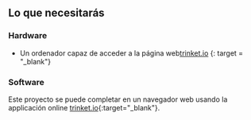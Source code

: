 ## Lo que necesitarás

### Hardware

+ Un ordenador capaz de acceder a la página web[trinket.io](https://trinket.io) {: target = "_blank"}

### Software

Este proyecto se puede completar en un navegador web usando la applicación online [trinket.io](https://trinket.io){:target="_blank"}.